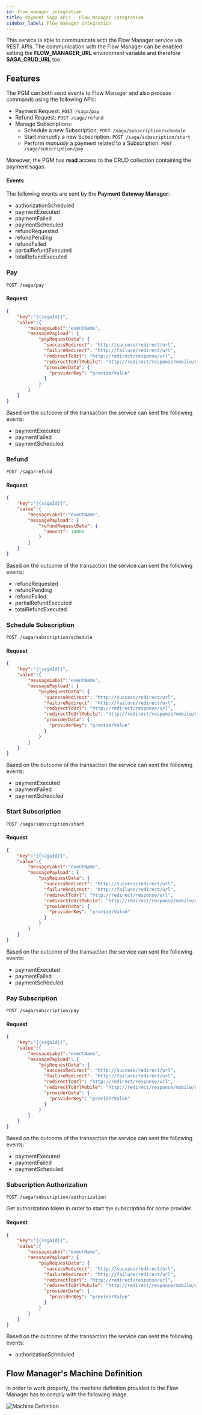 ```yaml
---
id: flow_manager_integration
title: Payment Saga APIs - Flow Manager Integration
sidebar_label: Flow manager integration
---
```

This service is able to communicate with the Flow Manager service via REST APIs.
The communication with the Flow Manager can be enabled setting the **FLOW_MANAGER_URL** environment variable and therefore **SAGA_CRUD_URL** too.

## Features

The PGM can both send events to Flow Manager and also process commands using the following APIs:
* Payment Request: `POST /saga/pay`
* Refund Request: `POST /saga/refund`
* Manage Subscriptions:
    * Schedule a new Subscription: `POST /saga/subscription/schedule`
    * Start *manually* a new Subscription: `POST /saga/subscription/start`
    * Perform *manually* a payment related to a Subscription: `POST /saga/subscription/pay`

Moreover, the PGM has **read** access to the CRUD collection containing the payment sagas.

#### Events

The following events are sent by the **Payment Gateway Manager**:
- authorizationScheduled
- paymentExecuted
- paymentFailed
- paymentScheduled
- refundRequested
- refundPending
- refundFailed
- partialRefundExecuted
- totalRefundExecuted

### Pay
`POST /saga/pay`

#### Request
```json
{
    "key":"{{sagaId}}",
    "value":{
        "messageLabel":"eventName",
        "messagePayload": {
            "payRequestData": {
              "successRedirect": "http://success/redirect/url",
              "failureRedirect": "http://failure/redirect/url",
              "redirectToUrl": "http://redirect/response/url",
              "redirectToUrlMobile": "http://redirect/response/mobile/url",
              "providerData": {
                "providerKey": "providerValue"
              }
            }
        }
    }
}
```
Based on the outcome of the transaction the service can sent the following events:
- paymentExecuted
- paymentFailed
- paymentScheduled

### Refund
`POST /saga/refund`

#### Request
```json
{
    "key":"{{sagaId}}",
    "value":{
        "messageLabel":"eventName",
        "messagePayload": {
            "refundRequestData": {
              "amount": 10000
            }
        }
    }
}
```
Based on the outcome of the transaction the service can sent the following events:
- refundRequested
- refundPending
- refundFailed
- partialRefundExecuted
- totalRefundExecuted

### Schedule Subscription
`POST /saga/subscription/schedule`

#### Request
```json
{
    "key":"{{sagaId}}",
    "value":{
        "messageLabel":"eventName",
        "messagePayload": {
            "payRequestData": {
              "successRedirect": "http://success/redirect/url",
              "failureRedirect": "http://failure/redirect/url",
              "redirectToUrl": "http://redirect/response/url",
              "redirectToUrlMobile": "http://redirect/response/mobile/url",
              "providerData": {
                "providerKey": "providerValue"
              }
            }
        }
    }
}
```
Based on the outcome of the transaction the service can sent the following events:
- paymentExecuted
- paymentFailed
- paymentScheduled

### Start Subscription
`POST /saga/subscription/start`

#### Request
```json
{
    "key":"{{sagaId}}",
    "value":{
        "messageLabel":"eventName",
        "messagePayload": {
            "payRequestData": {
              "successRedirect": "http://success/redirect/url",
              "failureRedirect": "http://failure/redirect/url",
              "redirectToUrl": "http://redirect/response/url",
              "redirectToUrlMobile": "http://redirect/response/mobile/url",
              "providerData": {
                "providerKey": "providerValue"
              }
            }
        }
    }
}
```
Based on the outcome of the transaction the service can sent the following events:
- paymentExecuted
- paymentFailed
- paymentScheduled

### Pay Subscription
`POST /saga/subscription/pay`

#### Request
```json
{
    "key":"{{sagaId}}",
    "value":{
        "messageLabel":"eventName",
        "messagePayload": {
            "payRequestData": {
              "successRedirect": "http://success/redirect/url",
              "failureRedirect": "http://failure/redirect/url",
              "redirectToUrl": "http://redirect/response/url",
              "redirectToUrlMobile": "http://redirect/response/mobile/url",
              "providerData": {
                "providerKey": "providerValue"
              }
            }
        }
    }
}
```
Based on the outcome of the transaction the service can sent the following events:
- paymentExecuted
- paymentFailed
- paymentScheduled

### Subscription Authorization
`POST /saga/subscription/authorization`

Get authorization token in order to start the subscription for some provider.

#### Request
```json
{
    "key":"{{sagaId}}",
    "value":{
        "messageLabel":"eventName",
        "messagePayload": {
            "payRequestData": {
              "successRedirect": "http://success/redirect/url",
              "failureRedirect": "http://failure/redirect/url",
              "redirectToUrl": "http://redirect/response/url",
              "redirectToUrlMobile": "http://redirect/response/mobile/url",
              "providerData": {
                "providerKey": "providerValue"
              }
            }
        }
    }
}
```
Based on the outcome of the transaction the service can sent the following events:
- authorizationScheduled


## Flow Manager's Machine Definition

In order to work properly, the machine definition provided to the Flow Manager has to comply with the following image.

![Machine Definition](img/machine-definition-v3.png)
